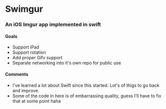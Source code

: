 Swimgur
=======

### An iOS Imgur app implemented in swift

#### Goals
* Support iPad
* Support rotation
* Add proper Gifv support
* Separate networking into it's own repo for public use

#### Comments

* I've learned a lot about Swift since this started. Lot's of thigs to go back and improve.
* Some of the code in here is of embarrassing quality, guess I'll have to fix that at some point haha
